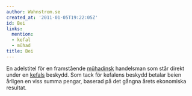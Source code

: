 ```yaml
---
author: Wahnstrom.se
created_at: '2011-01-05T19:22:05Z'
id: Bei
links:
  mention:
  - kefal
  - mûhad
title: Bei
---
```


En adelstitel för en framstående [mûhadinsk] handelsman som står direkt under en [kefals] beskydd.
Som tack för kefalens beskydd betalar beien årligen en viss summa pengar, baserad på det gångna
årets ekonomiska resultat.

  [mûhadinsk]: mûhad
  [kefals]: kefal